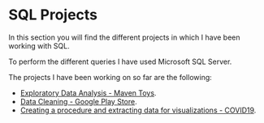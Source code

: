 # SQL Projects

In this section you will find the different projects in which I have been working with SQL.

To perform the different queries I have used Microsoft SQL Server.

The projects I have been working on so far are the following:
- [Exploratory Data Analysis - Maven Toys](https://github.com/morales-francisco/SQL-Projects/tree/main/ToysMaven).
- [Data Cleaning - Google Play Store](https://github.com/morales-francisco/SQL-Projects/tree/main/GooglePlayStore).
- [Creating a procedure and extracting data for visualizations - COVID19](https://github.com/morales-francisco/SQL-Projects/tree/main/COVID19).
